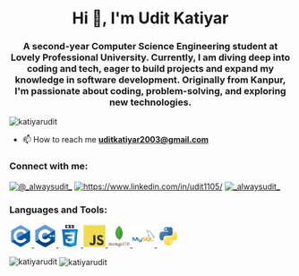 <h1 align="center">Hi 👋, I'm Udit Katiyar</h1>
<h3 align="center">A second-year Computer Science Engineering student at Lovely Professional University. Currently, I am diving deep into coding and tech, eager to build projects and expand my knowledge in software development. Originally from Kanpur, I'm passionate about coding, problem-solving, and exploring new technologies.</h3>

<p align="left"> <img src="https://komarev.com/ghpvc/?username=katiyarudit&label=Profile%20views&color=0e75b6&style=flat" alt="katiyarudit" /> </p>

- 📫 How to reach me **uditkatiyar2003@gmail.com**

<h3 align="left">Connect with me:</h3>
<p align="left">
<a href="https://twitter.com/@_alwaysudit_" target="blank"><img align="center" src="https://raw.githubusercontent.com/rahuldkjain/github-profile-readme-generator/master/src/images/icons/Social/twitter.svg" alt="@_alwaysudit_" height="30" width="40" /></a>
<a href="https://linkedin.com/in/https://www.linkedin.com/in/udit1105/" target="blank"><img align="center" src="https://raw.githubusercontent.com/rahuldkjain/github-profile-readme-generator/master/src/images/icons/Social/linked-in-alt.svg" alt="https://www.linkedin.com/in/udit1105/" height="30" width="40" /></a>
<a href="https://instagram.com/_alwaysudit_" target="blank"><img align="center" src="https://raw.githubusercontent.com/rahuldkjain/github-profile-readme-generator/master/src/images/icons/Social/instagram.svg" alt="_alwaysudit_" height="30" width="40" /></a>
</p>

<h3 align="left">Languages and Tools:</h3>
<p align="left"> <a href="https://www.cprogramming.com/" target="_blank" rel="noreferrer"> <img src="https://raw.githubusercontent.com/devicons/devicon/master/icons/c/c-original.svg" alt="c" width="40" height="40"/> </a> <a href="https://www.w3schools.com/cpp/" target="_blank" rel="noreferrer"> <img src="https://raw.githubusercontent.com/devicons/devicon/master/icons/cplusplus/cplusplus-original.svg" alt="cplusplus" width="40" height="40"/> </a> <a href="https://www.w3schools.com/css/" target="_blank" rel="noreferrer"> <img src="https://raw.githubusercontent.com/devicons/devicon/master/icons/css3/css3-original-wordmark.svg" alt="css3" width="40" height="40"/> </a> <a href="https://developer.mozilla.org/en-US/docs/Web/JavaScript" target="_blank" rel="noreferrer"> <img src="https://raw.githubusercontent.com/devicons/devicon/master/icons/javascript/javascript-original.svg" alt="javascript" width="40" height="40"/> </a> <a href="https://www.mongodb.com/" target="_blank" rel="noreferrer"> <img src="https://raw.githubusercontent.com/devicons/devicon/master/icons/mongodb/mongodb-original-wordmark.svg" alt="mongodb" width="40" height="40"/> </a> <a href="https://www.mysql.com/" target="_blank" rel="noreferrer"> <img src="https://raw.githubusercontent.com/devicons/devicon/master/icons/mysql/mysql-original-wordmark.svg" alt="mysql" width="40" height="40"/> </a> <a href="https://www.python.org" target="_blank" rel="noreferrer"> <img src="https://raw.githubusercontent.com/devicons/devicon/master/icons/python/python-original.svg" alt="python" width="40" height="40"/> </a> </p>

<p><img align="left" src="https://github-readme-stats.vercel.app/api/top-langs?username=katiyarudit&show_icons=true&locale=en&layout=compact" alt="katiyarudit" /></p>

<p>&nbsp;<img align="center" src="https://github-readme-stats.vercel.app/api?username=katiyarudit&show_icons=true&locale=en" alt="katiyarudit" /></p>

